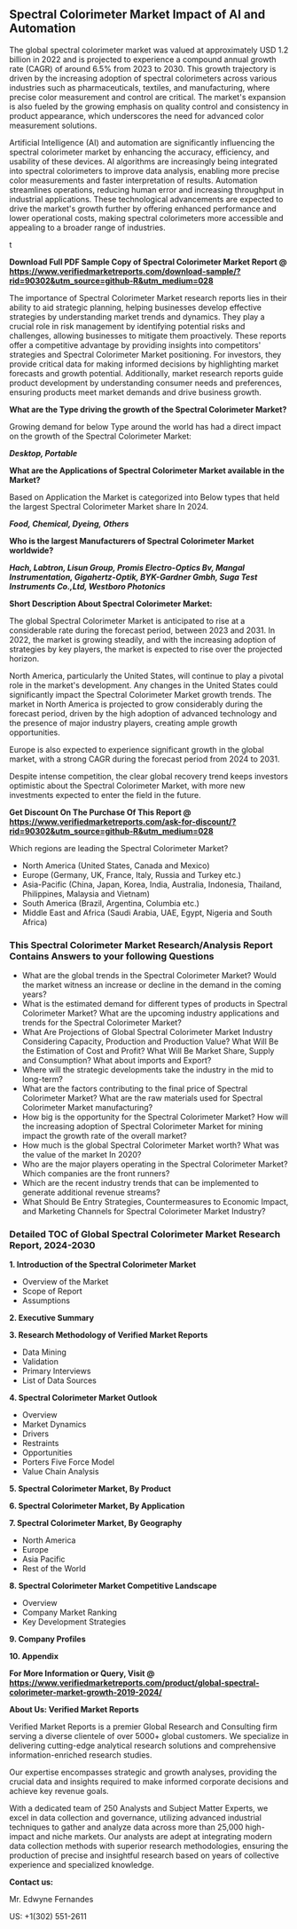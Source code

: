 <h2>Spectral Colorimeter Market Impact of AI and Automation</h2><p>The global spectral colorimeter market was valued at approximately USD 1.2 billion in 2022 and is projected to experience a compound annual growth rate (CAGR) of around 6.5% from 2023 to 2030. This growth trajectory is driven by the increasing adoption of spectral colorimeters across various industries such as pharmaceuticals, textiles, and manufacturing, where precise color measurement and control are critical. The market's expansion is also fueled by the growing emphasis on quality control and consistency in product appearance, which underscores the need for advanced color measurement solutions.</p><p>Artificial Intelligence (AI) and automation are significantly influencing the spectral colorimeter market by enhancing the accuracy, efficiency, and usability of these devices. AI algorithms are increasingly being integrated into spectral colorimeters to improve data analysis, enabling more precise color measurements and faster interpretation of results. Automation streamlines operations, reducing human error and increasing throughput in industrial applications. These technological advancements are expected to drive the market's growth further by offering enhanced performance and lower operational costs, making spectral colorimeters more accessible and appealing to a broader range of industries.</p>t</p><p id="" class=""><strong>Download Full PDF Sample Copy of Spectral Colorimeter Market Report @ <a href="https://www.verifiedmarketreports.com/download-sample/?rid=90302&utm_source=github-R&utm_medium=028" target="_blank">https://www.verifiedmarketreports.com/download-sample/?rid=90302&utm_source=github-R&utm_medium=028</a></strong></p><p>The importance of&nbsp;Spectral Colorimeter Market research reports lies in their ability to aid strategic planning, helping businesses develop effective strategies by understanding market trends and dynamics. They play a crucial role in risk management by identifying potential risks and challenges, allowing businesses to mitigate them proactively. These reports offer a competitive advantage by providing insights into competitors' strategies and Spectral Colorimeter Market positioning. For investors, they provide critical data for making informed decisions by highlighting market forecasts and growth potential. Additionally, market research reports guide product development by understanding consumer needs and preferences, ensuring products meet market demands and drive business growth.</p><p><strong>What are the&nbsp;Type driving the growth of the Spectral Colorimeter Market?</strong></p><p id="" class="">Growing demand for below Type around the world has had a direct impact on the growth of the Spectral Colorimeter Market:</p><em><strong>Desktop, Portable</strong></em></p><strong>What are the&nbsp;Applications&nbsp;of Spectral Colorimeter Market available in the Market?</strong></p><p id="" class="">Based on Application the Market is categorized into Below types that held the largest Spectral Colorimeter Market share In 2024.</p><em><strong>Food, Chemical, Dyeing, Others</strong></em></p><strong>Who is the largest Manufacturers of Spectral Colorimeter Market worldwide?</strong></p><p><em><strong>Hach, Labtron, Lisun Group, Promis Electro-Optics Bv, Mangal Instrumentation, Gigahertz-Optik, BYK-Gardner Gmbh, Suga Test Instruments Co.,Ltd, Westboro Photonics</strong></em></p><p id="" class=""><strong>Short Description About Spectral Colorimeter Market:</strong></p><p>The global Spectral Colorimeter Market is anticipated to rise at a considerable rate during the forecast period, between 2023 and 2031. In 2022, the market is growing steadily, and with the increasing adoption of strategies by key players, the market is expected to rise over the projected horizon.</p><p>North America, particularly the United States, will continue to play a pivotal role in the market's development. Any changes in the United States could significantly impact the Spectral Colorimeter Market growth trends. The market in North America is projected to grow considerably during the forecast period, driven by the high adoption of advanced technology and the presence of major industry players, creating ample growth opportunities.</p><p>Europe is also expected to experience significant growth in the global market, with a strong CAGR during the forecast period from 2024 to 2031.</p><p>Despite intense competition, the clear global recovery trend keeps investors optimistic about the Spectral Colorimeter Market, with more new investments expected to enter the field in the future.</p><p id="" class=""><strong>Get Discount On The Purchase Of This Report @ <a href="https://www.verifiedmarketreports.com/ask-for-discount/?rid=90302&utm_source=github-R&utm_medium=028" target="_blank">https://www.verifiedmarketreports.com/ask-for-discount/?rid=90302&utm_source=github-R&utm_medium=028</a></strong></p>Which regions are leading the Spectral Colorimeter Market?</p><ul><li>North America (United States, Canada and Mexico)</li><li>Europe (Germany, UK, France, Italy, Russia and Turkey etc.)</li><li>Asia-Pacific (China, Japan, Korea, India, Australia, Indonesia, Thailand, Philippines, Malaysia and Vietnam)</li><li>South America (Brazil, Argentina, Columbia etc.)</li><li>Middle East and Africa (Saudi Arabia, UAE, Egypt, Nigeria and South Africa)</li></ul><h3 id="" class="">This Spectral Colorimeter Market Research/Analysis Report Contains Answers to your following Questions</h3><ul><li>What are the global trends in the Spectral Colorimeter Market? Would the market witness an increase or decline in the demand in the coming years?</li><li>What is the estimated demand for different types of products in Spectral Colorimeter Market? What are the upcoming industry applications and trends for the Spectral Colorimeter Market?</li><li>What Are Projections of Global Spectral Colorimeter Market Industry Considering Capacity, Production and Production Value? What Will Be the Estimation of Cost and Profit? What Will Be Market Share, Supply and Consumption? What about imports and Export?</li><li>Where will the strategic developments take the industry in the mid to long-term?</li><li>What are the factors contributing to the final price of Spectral Colorimeter Market? What are the raw materials used for Spectral Colorimeter Market manufacturing?</li><li>How big is the opportunity for the Spectral Colorimeter Market? How will the increasing adoption of Spectral Colorimeter Market for mining impact the growth rate of the overall market?</li><li>How much is the global Spectral Colorimeter Market worth? What was the value of the market In 2020?</li><li>Who are the major players operating in the Spectral Colorimeter Market? Which companies are the front runners?</li><li>Which are the recent industry trends that can be implemented to generate additional revenue streams?</li><li>What Should Be Entry Strategies, Countermeasures to Economic Impact, and Marketing Channels for Spectral Colorimeter Market Industry?</li></ul><h3 id="" class="">Detailed TOC of Global Spectral Colorimeter Market Research Report, 2024-2030</h3><p id="" class=""><strong>1. Introduction of the Spectral Colorimeter Market</strong></p><ul><li>Overview of the Market</li><li>Scope of Report</li><li>Assumptions</li></ul><p id="" class=""><strong>2. Executive Summary</strong></p><p id="" class=""><strong>3. Research Methodology of Verified Market Reports</strong></p><ul><li>Data Mining</li><li>Validation</li><li>Primary Interviews</li><li>List of Data Sources</li></ul><p id="" class=""><strong>4. Spectral Colorimeter Market Outlook</strong></p><ul><li>Overview</li><li>Market Dynamics</li><li>Drivers</li><li>Restraints</li><li>Opportunities</li><li>Porters Five Force Model</li><li>Value Chain Analysis</li></ul><p id="" class=""><strong>5. Spectral Colorimeter Market, By Product</strong></p><p id="" class=""><strong>6. Spectral Colorimeter Market, By Application</strong></p><p id="" class=""><strong>7. Spectral Colorimeter Market, By Geography</strong></p><ul><li>North America</li><li>Europe</li><li>Asia Pacific</li><li>Rest of the World</li></ul><p id="" class=""><strong>8. Spectral Colorimeter Market Competitive Landscape</strong></p><ul><li>Overview</li><li>Company Market Ranking</li><li>Key Development Strategies</li></ul><p id="" class=""><strong>9. Company Profiles</strong></p><p id="" class=""><strong>10. Appendix</strong></p><p id="" class=""><strong>For More Information or Query, Visit @ <a href="https://www.verifiedmarketreports.com/product/global-spectral-colorimeter-market-growth-2019-2024/" target="_blank">https://www.verifiedmarketreports.com/product/global-spectral-colorimeter-market-growth-2019-2024/</a></strong></p><p id="" class=""><strong>About Us: Verified Market Reports</strong></p><p id="" class="">Verified Market Reports is a premier Global Research and Consulting firm serving a diverse clientele of over 5000+ global customers. We specialize in delivering cutting-edge analytical research solutions and comprehensive information-enriched research studies.</p><p id="" class="">Our expertise encompasses strategic and growth analyses, providing the crucial data and insights required to make informed corporate decisions and achieve key revenue goals.</p><p id="" class="">With a dedicated team of 250 Analysts and Subject Matter Experts, we excel in data collection and governance, utilizing advanced industrial techniques to gather and analyze data across more than 25,000 high-impact and niche markets. Our analysts are adept at integrating modern data collection methods with superior research methodologies, ensuring the production of precise and insightful research based on years of collective experience and specialized knowledge.</p><p id="" class=""><strong>Contact us:</strong></p><p id="" class="">Mr. Edwyne Fernandes</p><p id="" class="">US: +1(302) 551-2611</p>